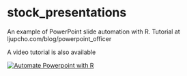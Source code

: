 # stock_presentations
An example of PowerPoint slide automation with R. Tutorial at ljupcho.com/blog/powerpoint_officer

A video tutorial is also available


[![Automate Powerpoint with R](http://img.youtube.com/vi/lAuoJfpk-5Q/0.jpg)](http://www.youtube.com/watch?v=lAuoJfpk-5Q "Automate Powerpoint with R")
